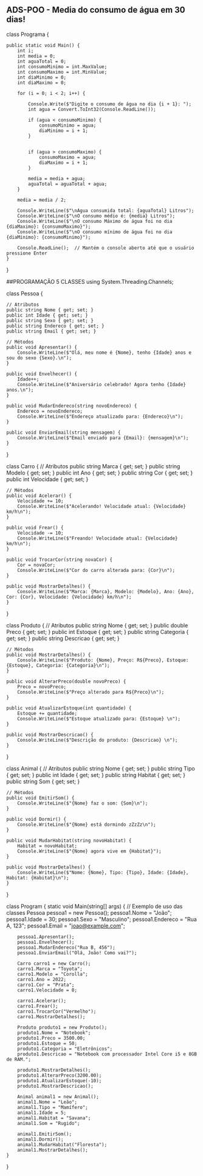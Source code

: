 ## ADS-POO - Media do consumo de água em 30 dias!

class Programa {

    public static void Main() {
        int i;
        int media = 0;
        int aguaTotal = 0;
        int consumoMinimo = int.MaxValue;
        int consumoMaximo = int.MinValue;
        int diaMinimo = 0;
        int diaMaximo = 0;

        for (i = 0; i < 2; i++) {

            Console.Write($"Digite o consumo de água no dia {i + 1}: ");
            int agua = Convert.ToInt32(Console.ReadLine());

            if (agua < consumoMinimo) {
                consumoMinimo = agua;
                diaMinimo = i + 1;  
            }

            
            if (agua > consumoMaximo) {
                consumoMaximo = agua;
                diaMaximo = i + 1;
            }

            media = media + agua;
            aguaTotal = aguaTotal + agua;
        }

        media = media / 2;

        Console.WriteLine($"\nAgua consumida total: {aguaTotal} Litros");
        Console.WriteLine($"\nO consumo médio é: {media} Litros");
        Console.WriteLine($"\nO consumo Máximo de água foi no dia {diaMaximo}: {consumoMaximo}");
        Console.WriteLine($"\nO consumo mínimo de água foi no dia {diaMinimo}: {consumoMinimo}");

        Console.ReadLine();  // Mantém o console aberto até que o usuário pressione Enter
    }
}

##PROGRAMAÇÃO 5 CLASSES
using System.Threading.Channels;

    
class Pessoa {
    
    
    // Atributos
    public string Nome { get; set; }
    public int Idade { get; set; }
    public string Sexo { get; set; }
    public string Endereco { get; set; }
    public string Email { get; set; }

    // Métodos
    public void Apresentar() {
        Console.WriteLine($"Olá, meu nome é {Nome}, tenho {Idade} anos e sou do sexo {Sexo}.\n");
    }

    public void Envelhecer() {
        Idade++;
        Console.WriteLine($"Aniversário celebrado! Agora tenho {Idade} anos.\n");
    }

    public void MudarEndereco(string novoEndereco) {
        Endereco = novoEndereco;
        Console.WriteLine($"Endereço atualizado para: {Endereco}\n");
    }

    public void EnviarEmail(string mensagem) {
        Console.WriteLine($"Email enviado para {Email}: {mensagem}\n");
    }
}

class Carro {
    // Atributos
    public string Marca { get; set; }
    public string Modelo { get; set; }
    public int Ano { get; set; }
    public string Cor { get; set; }
    public int Velocidade { get; set; }

    // Métodos
    public void Acelerar() {
        Velocidade += 10;
        Console.WriteLine($"Acelerando! Velocidade atual: {Velocidade} km/h\n");
    }

    public void Frear() {
        Velocidade -= 10;
        Console.WriteLine($"Freando! Velocidade atual: {Velocidade} km/h\n");
    }

    public void TrocarCor(string novaCor) {
        Cor = novaCor;
        Console.WriteLine($"Cor do carro alterada para: {Cor}\n");
    }

    public void MostrarDetalhes() {
        Console.WriteLine($"Marca: {Marca}, Modelo: {Modelo}, Ano: {Ano}, Cor: {Cor}, Velocidade: {Velocidade} km/h\n");
    }
}

class Produto {
    // Atributos
    public string Nome { get; set; }
    public double Preco { get; set; }
    public int Estoque { get; set; }
    public string Categoria { get; set; }
    public string Descricao { get; set; }

    // Métodos
    public void MostrarDetalhes() {
        Console.WriteLine($"Produto: {Nome}, Preço: R${Preco}, Estoque: {Estoque}, Categoria: {Categoria}\n");
    }

    public void AlterarPreco(double novoPreco) {
        Preco = novoPreco;
        Console.WriteLine($"Preço alterado para R${Preco}\n");
    }

    public void AtualizarEstoque(int quantidade) {
        Estoque += quantidade;
        Console.WriteLine($"Estoque atualizado para: {Estoque} \n");
    }

    public void MostrarDescricao() {
        Console.WriteLine($"Descrição do produto: {Descricao} \n");
    }
}

class Animal {
    // Atributos
    public string Nome { get; set; }
    public string Tipo { get; set; }
    public int Idade { get; set; }
    public string Habitat { get; set; }
    public string Som { get; set; }

    // Métodos
    public void EmitirSom() {
        Console.WriteLine($"{Nome} faz o som: {Som}\n");
    }

    public void Dormir() {
        Console.WriteLine($"{Nome} está dormindo zZzZz\n");
    }

    public void MudarHabitat(string novoHabitat) {
        Habitat = novoHabitat;
        Console.WriteLine($"{Nome} agora vive em {Habitat}");
    }

    public void MostrarDetalhes() {
        Console.WriteLine($"Nome: {Nome}, Tipo: {Tipo}, Idade: {Idade}, Habitat: {Habitat}\n");
    }
}

class Program {
    static void Main(string[] args) {
        // Exemplo de uso das classes
        Pessoa pessoa1 = new Pessoa();
        pessoa1.Nome = "João";
        pessoa1.Idade = 30;
        pessoa1.Sexo = "Masculino";
        pessoa1.Endereco = "Rua A, 123";
        pessoa1.Email = "joao@example.com";

        pessoa1.Apresentar();
        pessoa1.Envelhecer();
        pessoa1.MudarEndereco("Rua B, 456");
        pessoa1.EnviarEmail("Olá, João! Como vai?");

        Carro carro1 = new Carro();
        carro1.Marca = "Toyota";
        carro1.Modelo = "Corolla";
        carro1.Ano = 2022;
        carro1.Cor = "Prata";
        carro1.Velocidade = 0;

        carro1.Acelerar();
        carro1.Frear();
        carro1.TrocarCor("Vermelho");
        carro1.MostrarDetalhes();

        Produto produto1 = new Produto();
        produto1.Nome = "Notebook";
        produto1.Preco = 3500.00;
        produto1.Estoque = 50;
        produto1.Categoria = "Eletrônicos";
        produto1.Descricao = "Notebook com processador Intel Core i5 e 8GB de RAM.";

        produto1.MostrarDetalhes();
        produto1.AlterarPreco(3200.00);
        produto1.AtualizarEstoque(-10);
        produto1.MostrarDescricao();

        Animal animal1 = new Animal();
        animal1.Nome = "Leão";
        animal1.Tipo = "Mamífero";
        animal1.Idade = 5;
        animal1.Habitat = "Savana";
        animal1.Som = "Rugido";

        animal1.EmitirSom();
        animal1.Dormir();
        animal1.MudarHabitat("Floresta");
        animal1.MostrarDetalhes();
    }
}


